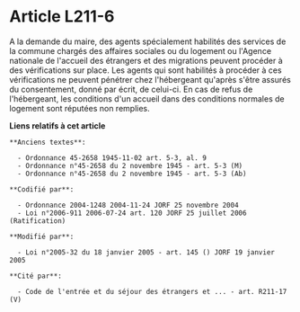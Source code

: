 # Article L211-6

A la demande du maire, des agents spécialement habilités des services de la commune chargés des affaires sociales ou du
logement ou l'Agence nationale de l'accueil des étrangers et des migrations peuvent procéder à des vérifications sur place.
Les agents qui sont habilités à procéder à ces vérifications ne peuvent pénétrer chez l'hébergeant qu'après s'être assurés du
consentement, donné par écrit, de celui-ci. En cas de refus de l'hébergeant, les conditions d'un accueil dans des conditions
normales de logement sont réputées non remplies.

**Liens relatifs à cet article**

	**Anciens textes**:

	  - Ordonnance 45-2658 1945-11-02 art. 5-3, al. 9
	  - Ordonnance n°45-2658 du 2 novembre 1945 - art. 5-3 (M)
	  - Ordonnance n°45-2658 du 2 novembre 1945 - art. 5-3 (Ab)

	**Codifié par**:

	  - Ordonnance 2004-1248 2004-11-24 JORF 25 novembre 2004
	  - Loi n°2006-911 2006-07-24 art. 120 JORF 25 juillet 2006 (Ratification)

	**Modifié par**:

	  - Loi n°2005-32 du 18 janvier 2005 - art. 145 () JORF 19 janvier 2005

	**Cité par**:

	  - Code de l'entrée et du séjour des étrangers et ... - art. R211-17 (V)
